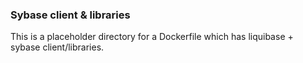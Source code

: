 ### Sybase client & libraries

This is a placeholder directory for a Dockerfile which has liquibase + sybase client/libraries.

